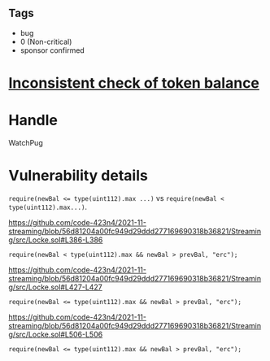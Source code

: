 ## Tags

- bug
- 0 (Non-critical)
- sponsor confirmed

# [Inconsistent check of token balance](https://github.com/code-423n4/2021-11-streaming-findings/issues/249) 

# Handle

WatchPug


# Vulnerability details

`require(newBal <= type(uint112).max ...)` vs `require(newBal < type(uint112).max...)`.

https://github.com/code-423n4/2021-11-streaming/blob/56d81204a00fc949d29ddd277169690318b36821/Streaming/src/Locke.sol#L386-L386
```solidity=386
require(newBal < type(uint112).max && newBal > prevBal, "erc");
```

https://github.com/code-423n4/2021-11-streaming/blob/56d81204a00fc949d29ddd277169690318b36821/Streaming/src/Locke.sol#L427-L427
```solidity=427
require(newBal <= type(uint112).max && newBal > prevBal, "erc");
```

https://github.com/code-423n4/2021-11-streaming/blob/56d81204a00fc949d29ddd277169690318b36821/Streaming/src/Locke.sol#L506-L506
```solidity=506
require(newBal <= type(uint112).max && newBal > prevBal, "erc");
```

